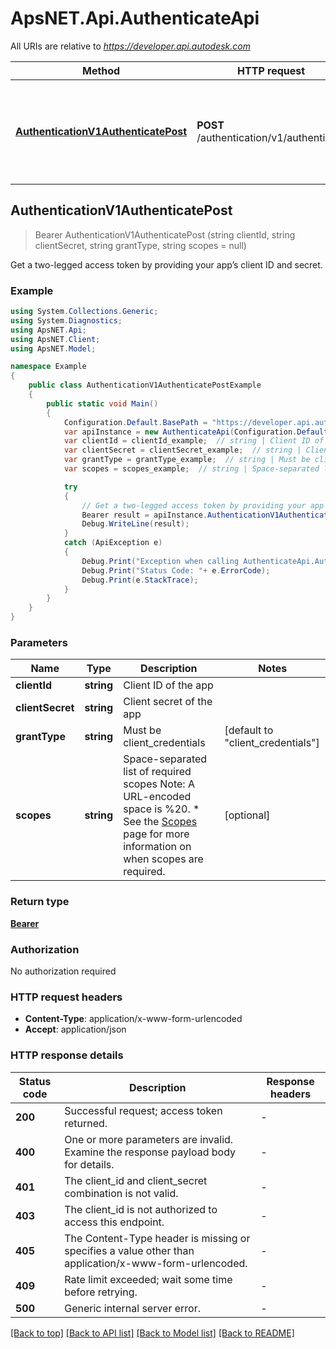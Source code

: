 # ApsNET.Api.AuthenticateApi

All URIs are relative to *https://developer.api.autodesk.com*

Method | HTTP request | Description
------------- | ------------- | -------------
[**AuthenticationV1AuthenticatePost**](AuthenticateApi.md#authenticationv1authenticatepost) | **POST** /authentication/v1/authenticate | Get a two-legged access token by providing your app’s client ID and secret.



## AuthenticationV1AuthenticatePost

> Bearer AuthenticationV1AuthenticatePost (string clientId, string clientSecret, string grantType, string scopes = null)

Get a two-legged access token by providing your app’s client ID and secret.

### Example

```csharp
using System.Collections.Generic;
using System.Diagnostics;
using ApsNET.Api;
using ApsNET.Client;
using ApsNET.Model;

namespace Example
{
    public class AuthenticationV1AuthenticatePostExample
    {
        public static void Main()
        {
            Configuration.Default.BasePath = "https://developer.api.autodesk.com";
            var apiInstance = new AuthenticateApi(Configuration.Default);
            var clientId = clientId_example;  // string | Client ID of the app
            var clientSecret = clientSecret_example;  // string | Client secret of the app
            var grantType = grantType_example;  // string | Must be client_credentials (default to "client_credentials")
            var scopes = scopes_example;  // string | Space-separated list of required scopes Note: A URL-encoded space is %20. * See the [Scopes](https://aps.autodesk.com/en/docs/oauth/v1/overview/scopes) page for more information on when scopes are required.  (optional) 

            try
            {
                // Get a two-legged access token by providing your app’s client ID and secret.
                Bearer result = apiInstance.AuthenticationV1AuthenticatePost(clientId, clientSecret, grantType, scopes);
                Debug.WriteLine(result);
            }
            catch (ApiException e)
            {
                Debug.Print("Exception when calling AuthenticateApi.AuthenticationV1AuthenticatePost: " + e.Message );
                Debug.Print("Status Code: "+ e.ErrorCode);
                Debug.Print(e.StackTrace);
            }
        }
    }
}
```

### Parameters


Name | Type | Description  | Notes
------------- | ------------- | ------------- | -------------
 **clientId** | **string**| Client ID of the app | 
 **clientSecret** | **string**| Client secret of the app | 
 **grantType** | **string**| Must be client_credentials | [default to &quot;client_credentials&quot;]
 **scopes** | **string**| Space-separated list of required scopes Note: A URL-encoded space is %20. * See the [Scopes](https://aps.autodesk.com/en/docs/oauth/v1/overview/scopes) page for more information on when scopes are required.  | [optional] 

### Return type

[**Bearer**](Bearer.md)

### Authorization

No authorization required

### HTTP request headers

- **Content-Type**: application/x-www-form-urlencoded
- **Accept**: application/json

### HTTP response details
| Status code | Description | Response headers |
|-------------|-------------|------------------|
| **200** | Successful request; access token returned. |  -  |
| **400** | One or more parameters are invalid. Examine the response payload body for details. |  -  |
| **401** | The client_id and client_secret combination is not valid. |  -  |
| **403** | The client_id is not authorized to access this endpoint. |  -  |
| **405** | The Content-Type header is missing or specifies a value other than application/x-www-form-urlencoded. |  -  |
| **409** | Rate limit exceeded; wait some time before retrying. |  -  |
| **500** | Generic internal server error. |  -  |

[[Back to top]](#)
[[Back to API list]](../README.md#documentation-for-api-endpoints)
[[Back to Model list]](../README.md#documentation-for-models)
[[Back to README]](../README.md)

